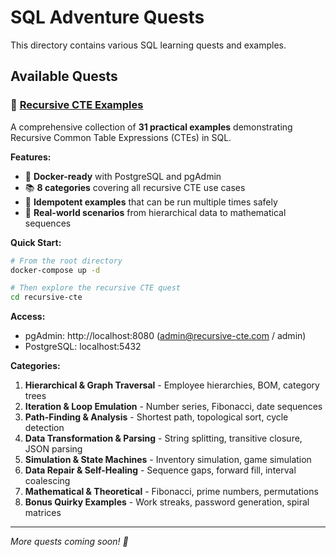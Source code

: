 # SQL Adventure Quests

This directory contains various SQL learning quests and examples.

## Available Quests

### 🚀 [Recursive CTE Examples](./recursive-cte/)

A comprehensive collection of **31 practical examples** demonstrating Recursive Common Table Expressions (CTEs) in SQL.

**Features:**
- 🐳 **Docker-ready** with PostgreSQL and pgAdmin
- 📚 **8 categories** covering all recursive CTE use cases
- 🔄 **Idempotent examples** that can be run multiple times safely
- 🎯 **Real-world scenarios** from hierarchical data to mathematical sequences

**Quick Start:**
```bash
# From the root directory
docker-compose up -d

# Then explore the recursive CTE quest
cd recursive-cte
```

**Access:**
- pgAdmin: http://localhost:8080 (admin@recursive-cte.com / admin)
- PostgreSQL: localhost:5432

**Categories:**
1. **Hierarchical & Graph Traversal** - Employee hierarchies, BOM, category trees
2. **Iteration & Loop Emulation** - Number series, Fibonacci, date sequences
3. **Path-Finding & Analysis** - Shortest path, topological sort, cycle detection
4. **Data Transformation & Parsing** - String splitting, transitive closure, JSON parsing
5. **Simulation & State Machines** - Inventory simulation, game simulation
6. **Data Repair & Self-Healing** - Sequence gaps, forward fill, interval coalescing
7. **Mathematical & Theoretical** - Fibonacci, prime numbers, permutations
8. **Bonus Quirky Examples** - Work streaks, password generation, spiral matrices

---

*More quests coming soon! 🎉* 
